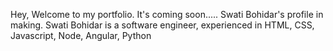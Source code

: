 Hey, Welcome to my portfolio. It's coming soon.....
Swati Bohidar's profile in making.
Swati Bohidar is a software engineer, experienced in HTML, CSS, Javascript, Node, Angular, Python
